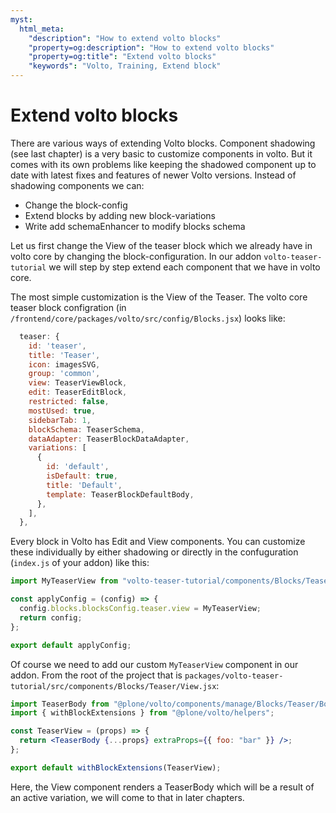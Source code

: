 ```yaml
---
myst:
  html_meta:
    "description": "How to extend volto blocks"
    "property=og:description": "How to extend volto blocks"
    "property=og:title": "Extend volto blocks"
    "keywords": "Volto, Training, Extend block"
---
```


# Extend volto blocks

There are various ways of extending Volto blocks.
Component shadowing (see last chapter) is a very basic to customize components in volto.
But it comes with its own problems like keeping the shadowed component up to date with latest fixes and features of newer Volto versions.
Instead of shadowing components we can:

- Change the block-config
- Extend blocks by adding new block-variations
- Write add schemaEnhancer to modify blocks schema

Let us first change the View of the teaser block which we already have in volto core by changing the block-configuration.
In our addon `volto-teaser-tutorial` we will step by step extend each component that we have in volto core.

The most simple customization is the View of the Teaser. The volto core teaser block configration (in `/frontend/core/packages/volto/src/config/Blocks.jsx`) looks like:

```js
  teaser: {
    id: 'teaser',
    title: 'Teaser',
    icon: imagesSVG,
    group: 'common',
    view: TeaserViewBlock,
    edit: TeaserEditBlock,
    restricted: false,
    mostUsed: true,
    sidebarTab: 1,
    blockSchema: TeaserSchema,
    dataAdapter: TeaserBlockDataAdapter,
    variations: [
      {
        id: 'default',
        isDefault: true,
        title: 'Default',
        template: TeaserBlockDefaultBody,
      },
    ],
  },
```

Every block in Volto has Edit and View components.
You can customize these individually by either shadowing or directly in the confuguration (`index.js` of your addon) like this:

```js
import MyTeaserView from "volto-teaser-tutorial/components/Blocks/Teaser/View";

const applyConfig = (config) => {
  config.blocks.blocksConfig.teaser.view = MyTeaserView;
  return config;
};

export default applyConfig;
```

Of course we need to add our custom `MyTeaserView` component in our addon.
From the root of the project that is `packages/volto-teaser-tutorial/src/components/Blocks/Teaser/View.jsx`:

```jsx
import TeaserBody from "@plone/volto/components/manage/Blocks/Teaser/Body";
import { withBlockExtensions } from "@plone/volto/helpers";

const TeaserView = (props) => {
  return <TeaserBody {...props} extraProps={{ foo: "bar" }} />;
};

export default withBlockExtensions(TeaserView);
```

Here, the View component renders a TeaserBody which will be a result of an active variation, we will come to that in later chapters.
